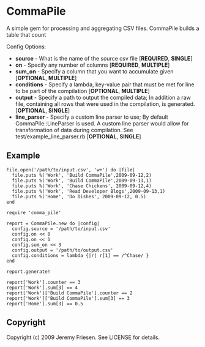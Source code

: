 CommaPile
==========

A simple gem for processing and aggregating CSV files.  CommaPile builds a table that count

Config Options:

  * **source** - What is the name of the source csv file [**REQUIRED**, **SINGLE**]
  * **on** - Specify any number of columns [**REQUIRED**, **MULTIPLE**]
  * **sum_on** - Specify a column that you want to accumulate given [**OPTIONAL**, **MULTIPLE**]
  * **conditions** - Specify a lambda, key-value pair that must be met for line to be
      part of the compilation [**OPTIONAL**, **MULTIPLE**]
  * **output** - Specify a path to output the compiled data; In addition a raw file,
      containing all rows that were used in the compilation, is generated. [**OPTIONAL**, **SINGLE**]
  * **line_parser** - Specify a custom line parser to use; By default CommaPile::LineParser is used.
      A custom line parser would allow for transformation of data during compilation.  See
      test/example\_line\_parser.rb [**OPTIONAL**, **SINGLE**]
  
Example
-------
    File.open('/path/to/input.csv', 'w+') do |file|
      file.puts %('Work', 'Build CommaPile',2009-09-12,2)
      file.puts %('Work', 'Build CommaPile',2009-09-13,1)
      file.puts %('Work', 'Chase Chickens', 2009-09-12,4)
      file.puts %('Work', 'Read Developer Blogs',2009-09-13,1)
      file.puts %('Home', 'Do Dishes', 2009-09-12, 0.5)
    end

    require 'comma_pile'
    
    report = CommaPile.new do |config|
      config.source = '/path/to/input.csv'
      config.on << 0
      config.on << 1
      config.sum_on << 3
      config.output = '/path/to/output.csv'
      config.conditions = lambda {|r| r[1] == /^Chase/ }
    end
    
    report.generate!
    
    report['Work'].counter == 3
    report['Work'].sum[3] == 4
    report['Work']['Build CommaPile'].counter == 2
    report['Work']['Build CommaPile'].sum[3] == 3
    report['Home'].sum[3] == 0.5


Copyright
---------

Copyright (c) 2009 Jeremy Friesen. See LICENSE for details.
